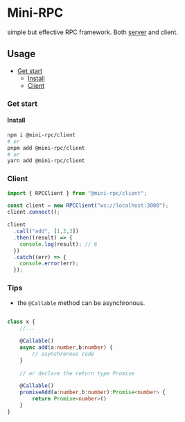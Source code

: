# Mini-RPC
simple but effective RPC framework. Both [server](https://github.com/mini-rpc/server) and client.

## Usage

- [Get start](#Get-start)
  - [Install](#install)
  - [Client](#client)

### Get start

#### Install
```sh
npm i @mini-rpc/client
# or
pnpm add @mini-rpc/client
# or
yarn add @mini-rpc/client
```

### Client

```ts
import { RPCClient } from "@mini-rpc/client";

const client = new RPCClient("ws://localhost:3000");
client.connect();

client
  .call("add", [1,2,3])
  .then((result) => {
    console.log(result); // 6
  })
  .catch((err) => {
    console.error(err);
  });
```

### Tips

- the `@Callable` method can be asynchronous.

```ts

class x {
	//...

	@Callable()
	async add(a:number,b:number) {
		// asynchronous code
	}
	
	// or declare the return type Promise

	@Callable()
	promiseAdd(a:number,b:number):Promise<number> {
		return Promise<number>()
	}
}

```
